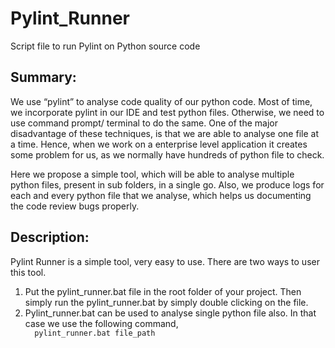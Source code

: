 # Pylint_Runner
Script file to run Pylint on Python source code

## Summary:
We use “pylint” to analyse code quality of our python code. Most of time, we incorporate pylint in our IDE and test python files. Otherwise, we need to use command prompt/ terminal to do the same. One of the major disadvantage of these techniques, is that we are able to analyse one file at a time. Hence, when we work on a enterprise level application it creates some problem for us, as we normally have hundreds of python file to check.

Here we propose a simple tool, which will be able to analyse multiple python files, present in sub folders, in a single go. Also, we produce logs for each and every python file that we analyse, which helps us documenting the code review bugs properly.


## Description:
Pylint Runner is a simple tool, very easy to use. There are two ways to user this tool.

<ol>
<li>Put the pylint_runner.bat file in the root folder of your project. Then simply run the pylint_runner.bat by simply double clicking on the file.</li>
<li>Pylint_runner.bat can be used to analyse single python file also. In that case we use the following command,
	<code>
  pylint_runner.bat file_path 
  </code>
  </li>
</ol>
